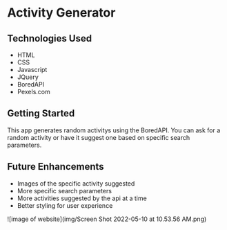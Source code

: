 # Activity Generator

## Technologies Used
- HTML
- CSS
- Javascript
- JQuery
- BoredAPI
- Pexels.com

<!-- img goes here -->

## Getting Started
<!-- link to website -->
This app generates random activitys using the BoredAPI. You can ask for a random activity or have it suggest one based on specific search parameters. 

## Future Enhancements
- Images of the specific activity suggested
- More specific search parameters
- More activities suggested by the api at a time
- Better styling for user experience

![image of website](img/Screen Shot 2022-05-10 at 10.53.56 AM.png)
